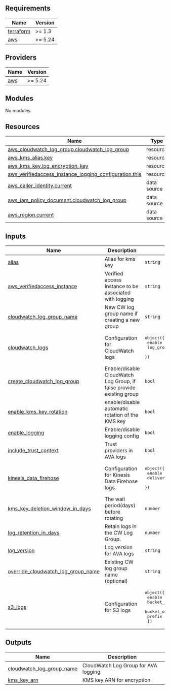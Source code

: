 ## Requirements

| Name | Version |
|------|---------|
| <a name="requirement_terraform"></a> [terraform](#requirement\_terraform) | >= 1.3 |
| <a name="requirement_aws"></a> [aws](#requirement\_aws) | >= 5.24 |

## Providers

| Name | Version |
|------|---------|
| <a name="provider_aws"></a> [aws](#provider\_aws) | >= 5.24 |

## Modules

No modules.

## Resources

| Name | Type |
|------|------|
| [aws_cloudwatch_log_group.cloudwatch_log_group](https://registry.terraform.io/providers/hashicorp/aws/latest/docs/resources/cloudwatch_log_group) | resource |
| [aws_kms_alias.key](https://registry.terraform.io/providers/hashicorp/aws/latest/docs/resources/kms_alias) | resource |
| [aws_kms_key.log_encryption_key](https://registry.terraform.io/providers/hashicorp/aws/latest/docs/resources/kms_key) | resource |
| [aws_verifiedaccess_instance_logging_configuration.this](https://registry.terraform.io/providers/hashicorp/aws/latest/docs/resources/verifiedaccess_instance_logging_configuration) | resource |
| [aws_caller_identity.current](https://registry.terraform.io/providers/hashicorp/aws/latest/docs/data-sources/caller_identity) | data source |
| [aws_iam_policy_document.cloudwatch_log_group](https://registry.terraform.io/providers/hashicorp/aws/latest/docs/data-sources/iam_policy_document) | data source |
| [aws_region.current](https://registry.terraform.io/providers/hashicorp/aws/latest/docs/data-sources/region) | data source |

## Inputs

| Name | Description | Type | Default | Required |
|------|-------------|------|---------|:--------:|
| <a name="input_alias"></a> [alias](#input\_alias) | Alias for kms key | `string` | `"alias/ava/loggroup"` | no |
| <a name="input_aws_verifiedaccess_instance"></a> [aws\_verifiedaccess\_instance](#input\_aws\_verifiedaccess\_instance) | Verified access Instance to be associated with logging | `string` | `""` | no |
| <a name="input_cloudwatch_log_group_name"></a> [cloudwatch\_log\_group\_name](#input\_cloudwatch\_log\_group\_name) | New CW log group name if creating a new group | `string` | `"default-ava-cloudwatch-loggroup"` | no |
| <a name="input_cloudwatch_logs"></a> [cloudwatch\_logs](#input\_cloudwatch\_logs) | Configuration for CloudWatch logs | <pre>object({<br>    enable    = bool<br>    log_group = string<br>  })</pre> | <pre>{<br>  "enable": false,<br>  "log_group": ""<br>}</pre> | no |
| <a name="input_create_cloudwatch_log_group"></a> [create\_cloudwatch\_log\_group](#input\_create\_cloudwatch\_log\_group) | Enable/disable CloudWatch Log Group, if false provide existing group | `bool` | `false` | no |
| <a name="input_enable_kms_key_rotation"></a> [enable\_kms\_key\_rotation](#input\_enable\_kms\_key\_rotation) | enable/disable automatic rotation of the KMS key | `bool` | `true` | no |
| <a name="input_enable_logging"></a> [enable\_logging](#input\_enable\_logging) | Enable/disable logging config | `bool` | `false` | no |
| <a name="input_include_trust_context"></a> [include\_trust\_context](#input\_include\_trust\_context) | Trust providers in AVA logs | `bool` | `false` | no |
| <a name="input_kinesis_data_firehose"></a> [kinesis\_data\_firehose](#input\_kinesis\_data\_firehose) | Configuration for Kinesis Data Firehose logs | <pre>object({<br>    enable          = bool<br>    delivery_stream = string<br>  })</pre> | <pre>{<br>  "delivery_stream": "",<br>  "enable": false<br>}</pre> | no |
| <a name="input_kms_key_deletion_window_in_days"></a> [kms\_key\_deletion\_window\_in\_days](#input\_kms\_key\_deletion\_window\_in\_days) | The wait period(days) before rotating | `number` | `10` | no |
| <a name="input_log_retention_in_days"></a> [log\_retention\_in\_days](#input\_log\_retention\_in\_days) | Retain logs in the CW Log Group. | `number` | `90` | no |
| <a name="input_log_version"></a> [log\_version](#input\_log\_version) | Log version for AVA logs | `string` | `""` | no |
| <a name="input_override_cloudwatch_log_group_name"></a> [override\_cloudwatch\_log\_group\_name](#input\_override\_cloudwatch\_log\_group\_name) | Existing CW log group name (optional) | `string` | `""` | no |
| <a name="input_s3_logs"></a> [s3\_logs](#input\_s3\_logs) | Configuration for S3 logs | <pre>object({<br>    enable       = bool<br>    bucket_name  = string<br>    bucket_owner = optional(number)<br>    prefix       = string<br>  })</pre> | <pre>{<br>  "bucket_name": "",<br>  "enable": false,<br>  "prefix": ""<br>}</pre> | no |

## Outputs

| Name | Description |
|------|-------------|
| <a name="output_cloudwatch_log_group_name"></a> [cloudwatch\_log\_group\_name](#output\_cloudwatch\_log\_group\_name) | CloudWatch Log Group for AVA logging. |
| <a name="output_kms_key_arn"></a> [kms\_key\_arn](#output\_kms\_key\_arn) | KMS key ARN for encryption |
